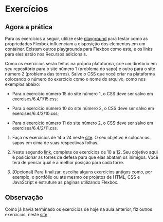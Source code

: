 # Exercícios

## Agora a prática

Para os exercícios a seguir, utilize este [playground](https://the-echoplex.net/flexyboxes/) para testar como as propriedades Flexbox influenciam a disposição dos elementos em um container. Existem outros playgrounds para Flexbox como este, e os links para eles estão nos Recursos adicionais.

Como os exercícios serão feitos na própria plataforma, crie um diretório em seu repositório para o site número 1 (problema do sapo) e outro para o site número 2 (problema das torres). Salve o CSS que você criar na plataforma colocando o número do exercício como o nome do arquivo, como nos exemplos abaixo:

* Para o exercício número 15 do site número 1, o CSS deve ser salvo em exercises/6.4/1/15.css;

* Para o exercício número 10 do site número 2, o CSS deve ser salvo em exercises/6.4/2/10.css;

* Para o exercício número 11 do site número 2, o CSS deve ser salvo em exercises/6.4/2/11.css.

1. Faça os exercícios de 14 a 24 neste [site](https://flexboxfroggy.com/). O seu objetivo é colocar os sapos em cima de suas respectivas folhas.

2. Neste segundo [link](http://www.flexboxdefense.com/), complete os exercícios de 10 a 12. Seu objetivo aqui é posicionar as torres de defesa para que elas abatam os inimigos. Você terá de pensar qual é a melhor posição para cada torre.

3. (Opcional) Para finalizar, escolha alguns exercícios antigos como, por exemplo, o portfólio ou até mesmo os projetos de HTML, CSS e JavaScript e estruture as páginas utilizando Flexbox.

## Observação

Como já havia terminado os exercícios de hoje na aula anterior, fiz outros exercícios, neste [site](https://mastery.games/flexboxzombies).